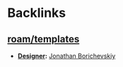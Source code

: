 
# Backlinks
## [roam/templates](<roam/templates.md>)
- **[Designer](<Designer.md>):** [Jonathan Borichevskiy](<Jonathan Borichevskiy.md>)

